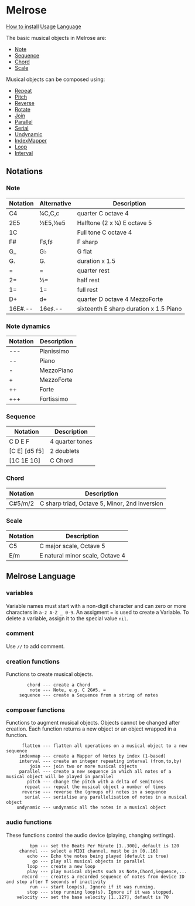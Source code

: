 # Melrose

[How to install](install.html)
[Usage](cli.html)
[Language](dsl.html)

The basic musical objects in Melrose are:

- [Note](dsl.html#note)
- [Sequence](dsl.html#sequence)
- [Chord](dsl.html#chord)
- [Scale](dsl.html#scale)

Musical objects can be composed using:

- [Repeat](dsl.html#repeat)
- [Pitch](dsl.html#pitch)
- [Reverse](dsl.html#reverse)
- [Rotate](dsl.html#rotate)
- [Join](dsl.html#join)
- [Parallel](dsl.html#parallel)
- [Serial](dsl.html#serial)
- [Undynamic](dsl.html#undynamci)
- [IndexMapper](dsl.html#indexmap)
- [Loop](dsl.html#loop)
- [Interval](dsl.html#interval)

## Notations

### Note

| Notation | Alternative | Description
|----------|-------|-------------
| C4       | ¼C,C,c  | quarter C octave 4
| 2E5      | ½E5,½e5 | Halftone (2 x ¼) E octave 5
| 1C       |        | Full tone C octave 4
| F#       | F♯,f♯  | F sharp
| G_       | G♭    | G flat
| G.       | G.    | duration x 1.5
| =        | =     | quarter rest
| 2=       | ½=    | half rest
| 1=       | 1=    | full rest
| D+       | d+    | quarter D octave 4 MezzoForte
| 16E#.--  | 16e♯.-- | sixteenth E sharp duration x 1.5 Piano

### Note dynamics<a name="note-not"></a>

| Notation    | Description
|-------------|---
| \-\-\- |Pianissimo
| \-\-	|Piano
| \-	  |MezzoPiano
| +	  |MezzoForte
| ++	|Forte
| +++ |Fortissimo

### Sequence<a name="sequence-not"></a>

| Notation    | Description
|-------------|---
| C D E F       | 4 quarter tones
| [C E] [d5 f5] | 2 doublets
| [1C 1E 1G]    | C Chord

### Chord<a name="chord-not"></a>

| Notation    | Description
|-------------|---
| C#5/m/2     | C sharp triad, Octave 5, Minor, 2nd inversion

### Scale<a name="scale-not"></a>

| Notation    | Description
|-------------|---
| C5          | C major scale, Octave 5
| E/m         | E natural minor scale, Octave 4

## Melrose Language

### variables

Variable names must start with a non-digit character and can zero or more characters in `a-z A-Z _ 0-9`.
An assigment `=` is used to create a Variable.
To delete a variable, assign it to the special value `nil`.

### comment

Use `//` to add comment.

### creation functions

Functions to create musical objects. 

            chord --- create a Chord
             note --- Note, e.g. C 2G#5. =
         sequence --- create a Sequence from a string of notes

### composer functions

Functions to augment musical objects. 
Objects cannot be changed after creation.
Each function returns a new object or an object wrapped in a function.

          flatten --- flatten all operations on a musical object to a new sequence
         indexmap --- create a Mapper of Notes by index (1-based)
         interval --- create an integer repeating interval (from,to,by)
             join --- join two or more musical objects
         parallel --- create a new sequence in which all notes of a musical object will be played in parallel
            pitch --- change the pitch with a delta of semitones
           repeat --- repeat the musical object a number of times
          reverse --- reverse the (groups of) notes in a sequence
           serial --- serialise any parallelisation of notes in a musical object
        undynamic --- undynamic all the notes in a musical object

### audio functions

These functions control the audio device (playing, changing settings).

             bpm --- set the Beats Per Minute [1..300], default is 120
         channel --- select a MIDI channel, must be in [0..16]
            echo --- Echo the notes being played (default is true)
              go --- play all musical objects in parallel
            loop --- create a new loop
            play --- play musical objects such as Note,Chord,Sequence,...
          record --- creates a recorded sequence of notes from device ID and stop after T seconds of inactivity
             run --- start loop(s). Ignore if it was running.
            stop --- stop running loop(s). Ignore if it was stopped.
        velocity --- set the base velocity [1..127], default is 70